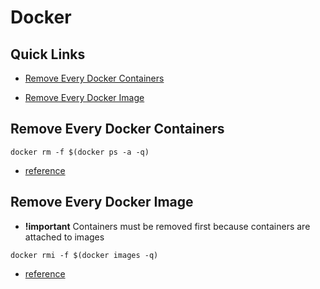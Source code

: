# Docker

## Quick Links

- [Remove Every Docker Containers](#Remove-Every-Docker-Containers)

- [Remove Every Docker Image](#Remove-Every-Docker-Image)

## Remove Every Docker Containers

```
docker rm -f $(docker ps -a -q)
```

- [reference](https://davidwalsh.name/docker-remove-all-images-containers)

## Remove Every Docker Image

- **!important** Containers must be removed first because containers are attached to images

```
docker rmi -f $(docker images -q)
```

- [reference](https://davidwalsh.name/docker-remove-all-images-containers)
